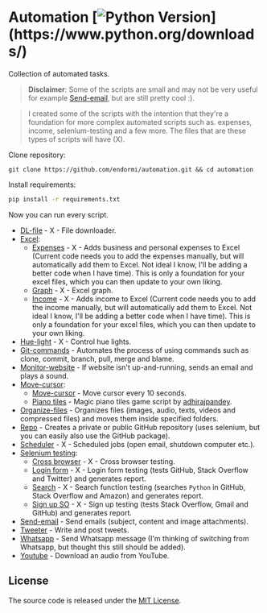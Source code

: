 # Automation [![Python Version](https://img.shields.io/badge/python-3.6.1-brightgreen.svg?)](https://www.python.org/downloads/)

Collection of automated tasks.

> **Disclaimer**: Some of the scripts are small and may not be very useful for example [Send-email](https://github.com/endormi/automation/blob/master/send-email/email.py), but are still pretty cool :).

> I created some of the scripts with the intention that they're a foundation for more complex automated scripts such as. expenses, income, selenium-testing and a few more. The files that are these types of scripts will have (X).

Clone repository:

```
git clone https://github.com/endormi/automation.git && cd automation
```

Install requirements:

```sh
pip install -r requirements.txt
```

Now you can run every script.

- [DL-file](https://github.com/endormi/automation/blob/master/dl-file/dl.py) - X - File downloader.
- [Excel](https://github.com/endormi/automation/blob/master/excel):
  - [Expenses](https://github.com/endormi/automation/blob/master/excel/expenses.py) - X - Adds business and personal expenses to Excel (Current code needs you to add the expenses manually, but will automatically add them to Excel. Not ideal I know, I'll be adding a better code when I have time). This is only a foundation for your excel files, which you can then update to your own liking.
  - [Graph](https://github.com/endormi/automation/blob/master/excel/graphs.py) - X - Excel graph.
  - [Income](https://github.com/endormi/automation/blob/master/excel/income.py) - X - Adds income to Excel (Current code needs you to add the income manually, but will automatically add them to Excel. Not ideal I know, I'll be adding a better code when I have time). This is only a foundation for your excel files, which you can then update to your own liking.
- [Hue-light](https://github.com/endormi/automation/blob/master/hue-light/control.py) - X - Control hue lights.
- [Git-commands](https://github.com/endormi/automation/blob/master/git-commands/commands.py) - Automates the process of using commands such as clone, commit, branch, pull, merge and blame.
- [Monitor-website](https://github.com/endormi/automation/blob/master/monitor-website/web.py) - If website isn't up-and-running, sends an email and plays a sound.
- [Move-cursor](https://github.com/endormi/automation/blob/master/move-cursor):
  - [Move-cursor](https://github.com/endormi/automation/blob/master/move-cursor/cursor.py) - Move cursor every 10 seconds.
  - [Piano tiles](https://github.com/endormi/automation/blob/master/move-cursor/piano_tiles_bot.py) - Magic piano tiles game script by [adhirajpandey](https://github.com/adhirajpandey).
- [Organize-files](https://github.com/endormi/automation/blob/master/organize-files/organizer.py) - Organizes files (images, audio, texts, videos and compressed files) and moves them inside specified folders.
- [Repo](https://github.com/endormi/automation/tree/master/repo) - Creates a private or public GitHub repository (uses selenium, but you can easily also use the GitHub package).
- [Scheduler](https://github.com/endormi/automation/tree/master/scheduler/scheduler.py) - X - Scheduled jobs (open email, shutdown computer etc.).
- [Selenium testing](https://github.com/endormi/automation/tree/master/selenium-testing):
  - [Cross browser](https://github.com/endormi/automation/blob/master/selenium-testing/cross-browser.py) - X - Cross browser testing.
  - [Login form](https://github.com/endormi/automation/blob/master/selenium-testing/login-form.py) - X - Login form testing (tests GitHub, Stack Overflow and Twitter) and generates report.
  - [Search](https://github.com/endormi/automation/blob/master/selenium-testing/search.py) - X - Search function testing (searches `Python` in GitHub, Stack Overflow and Amazon) and generates report.
  - [Sign up SO](https://github.com/endormi/automation/blob/master/selenium-testing/sign-up-so.py) - X - Sign up testing (tests Stack Overflow, Gmail and GitHub) and generates report.
- [Send-email](https://github.com/endormi/automation/blob/master/send-email/email.py) - Send emails (subject, content and image attachments).
- [Tweeter](https://github.com/endormi/automation/blob/master/tweeter) - Write and post tweets.
- [Whatsapp](https://github.com/endormi/automation/blob/master/whatsapp/msg.py) - Send Whatsapp message (I'm thinking of switching from Whatsapp, but thought this still should be added).
- [Youtube](https://github.com/endormi/automation/blob/master/youtube/dl.py) - Download an audio from YouTube.

## License

The source code is released under the [MIT License](https://github.com/endormi/automation/blob/master/LICENSE).
